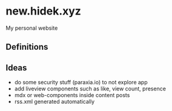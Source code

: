 # new.hidek.xyz

My personal website

## Definitions

## Ideas
- do some security stuff (paraxia.io) to not explore app
- add liveview components such as like, view count, presence
- mdx or web-components inside content posts
- rss.xml generated automatically

